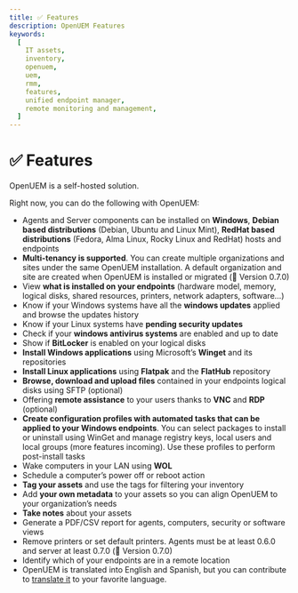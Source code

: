 ```yaml
---
title: ✅ Features
description: OpenUEM Features
keywords:
  [
    IT assets,
    inventory,
    openuem,
    uem,
    rmm,
    features,
    unified endpoint manager,
    remote monitoring and management,
  ]
---
```


# ✅ Features

OpenUEM is a self-hosted solution.

Right now, you can do the following with OpenUEM:

- Agents and Server components can be installed on **Windows**, **Debian based distributions** (Debian, Ubuntu and Linux Mint), **RedHat based distributions** (Fedora, Alma Linux, Rocky Linux and RedHat) hosts and endpoints
- **Multi-tenancy is supported**. You can create multiple organizations and sites under the same OpenUEM installation. A default organization and site are created when OpenUEM is installed or migrated (🎯 Version 0.7.0)
- View **what is installed on your endpoints** (hardware model, memory, logical disks, shared resources, printers, network adapters, software…)
- Know if your Windows systems have all the **windows updates** applied and browse the updates history
- Know if your Linux systems have **pending security updates**
- Check if your **windows antivirus systems** are enabled and up to date
- Show if **BitLocker** is enabled on your logical disks
- **Install Windows applications** using Microsoft’s **Winget** and its repositories
- **Install Linux applications** using **Flatpak** and the **FlatHub** repository
- **Browse, download and upload files** contained in your endpoints logical disks using SFTP (optional)
- Offering **remote assistance** to your users thanks to **VNC** and **RDP** (optional)
- **Create configuration profiles with automated tasks that can be applied to your Windows endpoints**. You can select packages to install or uninstall using WinGet and manage registry keys, local users and local groups (more features incoming). Use these profiles to perform post-install tasks
- Wake computers in your LAN using **WOL**
- Schedule a computer’s power off or reboot action
- **Tag your assets** and use the tags for filtering your inventory
- Add **your own metadata** to your assets so you can align OpenUEM to your organization’s needs
- **Take notes** about your assets
- Generate a PDF/CSV report for agents, computers, security or software views
- Remove printers or set default printers. Agents must be at least 0.6.0 and server at least 0.7.0 (🎯 Version 0.7.0)
- Identify which of your endpoints are in a remote location
- OpenUEM is translated into English and Spanish, but you can contribute to [translate it](/docs/09-Development/02-i18n.md) to your favorite language.
